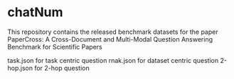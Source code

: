 # chatNum

This repository contains the released benchmark datasets for the paper PaperCross: A Cross-Document and Multi-Modal Question Answering Benchmark for Scientific Papers


task.json for task centric question
rnak.json for dataset centric question
2-hop.json for 2-hop question

